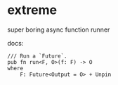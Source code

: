 # extreme
super boring async function runner

docs:

```
/// Run a `Future`.
pub fn run<F, O>(f: F) -> O
where
    F: Future<Output = O> + Unpin
```
